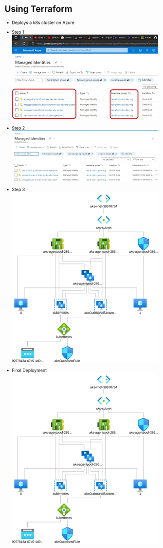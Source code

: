 # Using Terraform

- Deploys a k8s cluster on Azure

- Step 1
![Step 1](./images/1_AzureAksManagedIds.jpg)

- Step 2
![Step 1](./images/1_AzureAksManagedIds2.jpg)

- Step 3
![Step 1](./images/topology.svg)

- Final Deployment
![Step 1](./images/topology.svg)